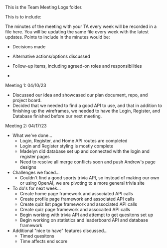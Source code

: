 This is the Team Meeting Logs folder.

This is to include:

The minutes of the meeting with your TA every week will be recorded in a file here. You will be updating the same file every week with the latest updates. Points to include in the minutes would be:
- Decisions made
- Alternative actions/options discussed
- Follow-up items, including agreed-on roles and responsibilities

-

Meeting 1: 04/10/23
- Discussed our idea and showcased our plan document, repo, and project board.
- Decided that we needed to find a good API to use, and that in addition to finishing up the wireframes, we needed to have the Login, Register, and Database finished before our next meeting.

Meeting 2: 04/17/23
- What we've done...
    - Login, Register, and Home API routes are completed
    - Login and Register styling is mostly complete
    - Madelyn did database set up and connected with the login and register pages
    - Need to resolve all merge conflicts soon and push Andrew's page designs
- Challenges we faced...
    - Couldn't find a good sports trivia API, so instead of making our own or using OpenAI, we are pivoting to a more general trivia site
- To do's for next week...
    - Create home page framework and associated API calls
    - Create profile page framework and associated API calls
    - Create quiz list page framework and associated API calls
    - Create quiz page framework and assocaited API calls
    - Begin working with trivia API and attempt to get quesitons set up
    - Begin working on statistics and leaderboard API and database framework 
- Additional "nice to have" features discussed...
    - Timed quesitons
    - Time affects end score